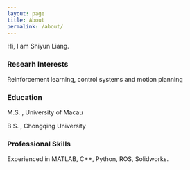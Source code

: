```yaml
---
layout: page
title: About
permalink: /about/
---
```


Hi, I am Shiyun Liang.

### Researh Interests

Reinforcement learning, control systems and motion planning

### Education

M.S. , University of Macau                                                   	     	

B.S. ,	Chongqing University	

### Professional Skills
Experienced in MATLAB, C++, Python, ROS, Solidworks.






